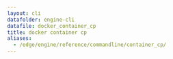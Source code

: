 ```yaml
---
layout: cli
datafolder: engine-cli
datafile: docker_container_cp
title: docker container cp
aliases:
  - /edge/engine/reference/commandline/container_cp/
---
```

<!--
This page is automatically generated from Docker's source code. If you want to
suggest a change to the text that appears here, open a ticket or pull request
in the source repository on GitHub:

https://github.com/docker/cli
-->

